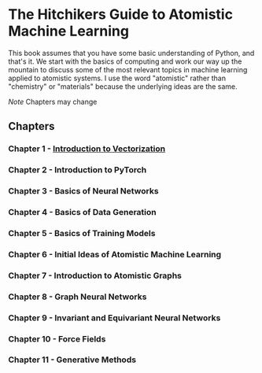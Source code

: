 # The Hitchikers Guide to Atomistic Machine Learning

This book assumes that you have some basic understanding of Python, and that's it. We start with the basics of computing and work our way up the mountain to discuss some of the most relevant topics in machine learning applied to atomistic systems. I use the word "atomistic" rather than "chemistry" or "materials" because the underlying ideas are the same.

*Note* Chapters may change

## Chapters
### Chapter 1 - [Introduction to Vectorization](https://github.com/kryczko/atomistic_machine_learning_guide/blob/main/Chapter%201%20-%20Introduction%20to%20Vectorization.md)
### Chapter 2 - Introduction to PyTorch
### Chapter 3 - Basics of Neural Networks
### Chapter 4 - Basics of Data Generation
### Chapter 5 - Basics of Training Models
### Chapter 6 - Initial Ideas of Atomistic Machine Learning
### Chapter 7 - Introduction to Atomistic Graphs
### Chapter 8 - Graph Neural Networks
### Chapter 9 - Invariant and Equivariant Neural Networks
### Chapter 10 - Force Fields
### Chapter 11 - Generative Methods


